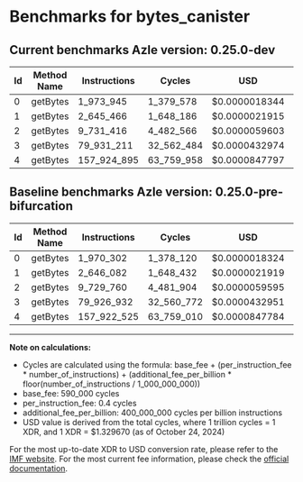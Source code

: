 # Benchmarks for bytes_canister

## Current benchmarks Azle version: 0.25.0-dev

| Id  | Method Name | Instructions | Cycles     | USD           | USD/Million Calls | Change                          |
| --- | ----------- | ------------ | ---------- | ------------- | ----------------- | ------------------------------- |
| 0   | getBytes    | 1_973_945    | 1_379_578  | $0.0000018344 | $1.83             | <font color="red">+3_643</font> |
| 1   | getBytes    | 2_645_466    | 1_648_186  | $0.0000021915 | $2.19             | <font color="green">-616</font> |
| 2   | getBytes    | 9_731_416    | 4_482_566  | $0.0000059603 | $5.96             | <font color="red">+1_656</font> |
| 3   | getBytes    | 79_931_211   | 32_562_484 | $0.0000432974 | $43.29            | <font color="red">+4_279</font> |
| 4   | getBytes    | 157_924_895  | 63_759_958 | $0.0000847797 | $84.77            | <font color="red">+2_370</font> |

## Baseline benchmarks Azle version: 0.25.0-pre-bifurcation

| Id  | Method Name | Instructions | Cycles     | USD           | USD/Million Calls |
| --- | ----------- | ------------ | ---------- | ------------- | ----------------- |
| 0   | getBytes    | 1_970_302    | 1_378_120  | $0.0000018324 | $1.83             |
| 1   | getBytes    | 2_646_082    | 1_648_432  | $0.0000021919 | $2.19             |
| 2   | getBytes    | 9_729_760    | 4_481_904  | $0.0000059595 | $5.95             |
| 3   | getBytes    | 79_926_932   | 32_560_772 | $0.0000432951 | $43.29            |
| 4   | getBytes    | 157_922_525  | 63_759_010 | $0.0000847784 | $84.77            |

---

**Note on calculations:**

-   Cycles are calculated using the formula: base_fee + (per_instruction_fee \* number_of_instructions) + (additional_fee_per_billion \* floor(number_of_instructions / 1_000_000_000))
-   base_fee: 590_000 cycles
-   per_instruction_fee: 0.4 cycles
-   additional_fee_per_billion: 400_000_000 cycles per billion instructions
-   USD value is derived from the total cycles, where 1 trillion cycles = 1 XDR, and 1 XDR = $1.329670 (as of October 24, 2024)

For the most up-to-date XDR to USD conversion rate, please refer to the [IMF website](https://www.imf.org/external/np/fin/data/rms_sdrv.aspx).
For the most current fee information, please check the [official documentation](https://internetcomputer.org/docs/current/developer-docs/gas-cost#execution).
